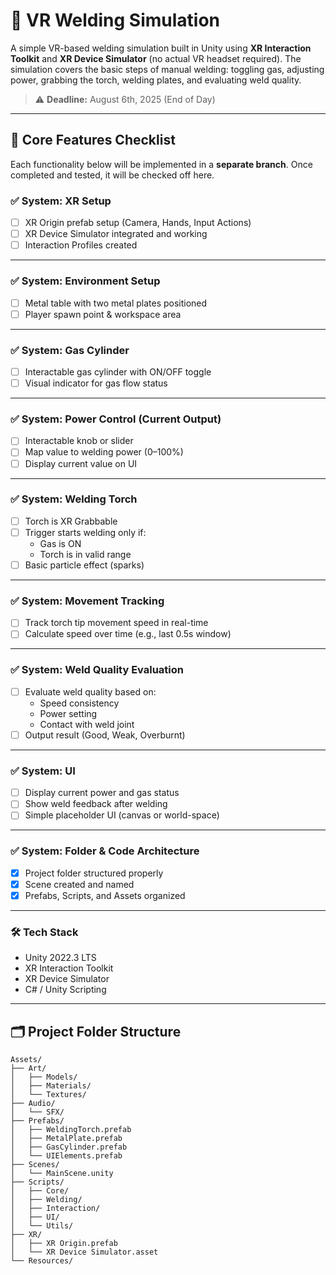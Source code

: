 # 🔧 VR Welding Simulation

A simple VR-based welding simulation built in Unity using **XR Interaction Toolkit** and **XR Device Simulator** (no actual VR headset required). The simulation covers the basic steps of manual welding: toggling gas, adjusting power, grabbing the torch, welding plates, and evaluating weld quality.

> ⚠️ **Deadline:** August 6th, 2025 (End of Day)

---

## 📌 Core Features Checklist

Each functionality below will be implemented in a **separate branch**. Once completed and tested, it will be checked off here.

### ✅ System: XR Setup
- [ ] XR Origin prefab setup (Camera, Hands, Input Actions)
- [ ] XR Device Simulator integrated and working
- [ ] Interaction Profiles created

---

### ✅ System: Environment Setup
- [ ] Metal table with two metal plates positioned
- [ ] Player spawn point & workspace area

---

### ✅ System: Gas Cylinder
- [ ] Interactable gas cylinder with ON/OFF toggle
- [ ] Visual indicator for gas flow status

---

### ✅ System: Power Control (Current Output)
- [ ] Interactable knob or slider
- [ ] Map value to welding power (0–100%)
- [ ] Display current value on UI

---

### ✅ System: Welding Torch
- [ ] Torch is XR Grabbable
- [ ] Trigger starts welding only if:
  - Gas is ON
  - Torch is in valid range
- [ ] Basic particle effect (sparks)

---

### ✅ System: Movement Tracking
- [ ] Track torch tip movement speed in real-time
- [ ] Calculate speed over time (e.g., last 0.5s window)

---

### ✅ System: Weld Quality Evaluation
- [ ] Evaluate weld quality based on:
  - Speed consistency
  - Power setting
  - Contact with weld joint
- [ ] Output result (Good, Weak, Overburnt)

---

### ✅ System: UI
- [ ] Display current power and gas status
- [ ] Show weld feedback after welding
- [ ] Simple placeholder UI (canvas or world-space)

---

### ✅ System: Folder & Code Architecture
- [x] Project folder structured properly
- [x] Scene created and named
- [x] Prefabs, Scripts, and Assets organized

---


### 🛠️ Tech Stack
- Unity 2022.3 LTS
- XR Interaction Toolkit
- XR Device Simulator
- C# / Unity Scripting

---

## 🗂️ Project Folder Structure

```plaintext
Assets/
├── Art/
│   ├── Models/
│   ├── Materials/
│   └── Textures/
├── Audio/
│   └── SFX/
├── Prefabs/
│   ├── WeldingTorch.prefab
│   ├── MetalPlate.prefab
│   ├── GasCylinder.prefab
│   └── UIElements.prefab
├── Scenes/
│   └── MainScene.unity
├── Scripts/
│   ├── Core/
│   ├── Welding/
│   ├── Interaction/
│   ├── UI/
│   └── Utils/
├── XR/
│   ├── XR Origin.prefab
│   └── XR Device Simulator.asset
└── Resources/




